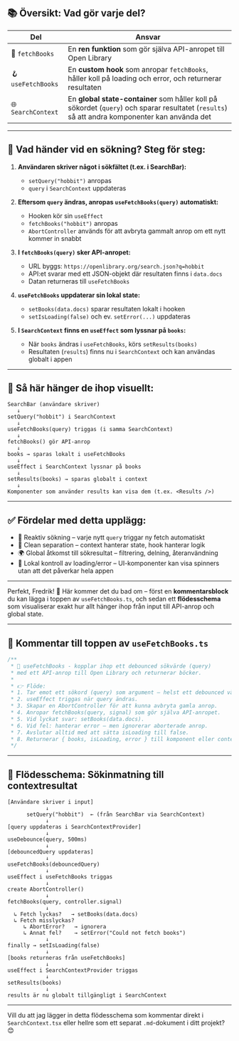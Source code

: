 ## 📚 **Översikt: Vad gör varje del?**

| Del                | Ansvar                                                                                                                                         |
| ------------------ | ---------------------------------------------------------------------------------------------------------------------------------------------- |
| 🔌 `fetchBooks`    | En **ren funktion** som gör själva API-anropet till Open Library                                                                               |
| 🪝 `useFetchBooks` | En **custom hook** som anropar `fetchBooks`, håller koll på loading och error, och returnerar resultaten                                       |
| 🌐 `SearchContext` | En **global state-container** som håller koll på sökordet (`query`) och sparar resultatet (`results`) så att andra komponenter kan använda det |

---

## 🔁 **Vad händer vid en sökning? Steg för steg:**

1. **Användaren skriver något i sökfältet (t.ex. i SearchBar):**

   - `setQuery("hobbit")` anropas
   - `query` i `SearchContext` uppdateras

2. **Eftersom `query` ändras, anropas `useFetchBooks(query)` automatiskt:**

   - Hooken kör sin `useEffect`
   - `fetchBooks("hobbit")` anropas
   - `AbortController` används för att avbryta gammalt anrop om ett nytt kommer in snabbt

3. **I `fetchBooks(query)` sker API-anropet:**

   - URL byggs: `https://openlibrary.org/search.json?q=hobbit`
   - API:et svarar med ett JSON-objekt där resultaten finns i `data.docs`
   - Datan returneras till `useFetchBooks`

4. **`useFetchBooks` uppdaterar sin lokal state:**

   - `setBooks(data.docs)` sparar resultaten lokalt i hooken
   - `setIsLoading(false)` och ev. `setError(...)` uppdateras

5. **I `SearchContext` finns en `useEffect` som lyssnar på `books`:**
   - När `books` ändras i `useFetchBooks`, körs `setResults(books)`
   - Resultaten (`results`) finns nu i `SearchContext` och kan användas globalt i appen

---

## 🔗 **Så här hänger de ihop visuellt:**

```text
SearchBar (användare skriver)
   ↓
setQuery("hobbit") i SearchContext
   ↓
useFetchBooks(query) triggas (i samma SearchContext)
   ↓
fetchBooks() gör API-anrop
   ↓
books → sparas lokalt i useFetchBooks
   ↓
useEffect i SearchContext lyssnar på books
   ↓
setResults(books) → sparas globalt i context
   ↓
Komponenter som använder results kan visa dem (t.ex. <Results />)
```

---

## ✅ Fördelar med detta upplägg:

- 🔁 Reaktiv sökning – varje nytt `query` triggar ny fetch automatiskt
- 🧼 Clean separation – context hanterar state, hook hanterar logik
- 🌍 Global åtkomst till sökresultat – filtrering, delning, återanvändning
- 🧠 Lokal kontroll av loading/error – UI-komponenter kan visa spinners utan att det påverkar hela appen

---

Perfekt, Fredrik! 🙌 Här kommer det du bad om – först en **kommentarsblock** du kan lägga i toppen av `useFetchBooks.ts`, och sedan ett **flödesschema** som visualiserar exakt hur allt hänger ihop från input till API-anrop och global state.

---

## 📝 Kommentar till toppen av `useFetchBooks.ts`

```ts
/**
 * 🔁 useFetchBooks - kopplar ihop ett debounced sökvärde (query)
 * med ett API-anrop till Open Library och returnerar böcker.
 *
 * 👉 Flöde:
 * 1. Tar emot ett sökord (query) som argument – helst ett debounced värde.
 * 2. useEffect triggas när query ändras.
 * 3. Skapar en AbortController för att kunna avbryta gamla anrop.
 * 4. Anropar fetchBooks(query, signal) som gör själva API-anropet.
 * 5. Vid lyckat svar: setBooks(data.docs).
 * 6. Vid fel: hanterar error – men ignorerar aborterade anrop.
 * 7. Avslutar alltid med att sätta isLoading till false.
 * 8. Returnerar { books, isLoading, error } till komponent eller context.
 */
```

---

## 🔁 **Flödesschema: Sökinmatning till contextresultat**

```
[Användare skriver i input]
            ↓
      setQuery("hobbit")  ← (från SearchBar via SearchContext)
            ↓
[query uppdateras i SearchContextProvider]
            ↓
useDebounce(query, 500ms)
            ↓
[debouncedQuery uppdateras]
            ↓
useFetchBooks(debouncedQuery)
            ↓
useEffect i useFetchBooks triggas
            ↓
create AbortController()
            ↓
fetchBooks(query, controller.signal)
            ↓
  ↳ Fetch lyckas?   → setBooks(data.docs)
  ↳ Fetch misslyckas?
     ↳ AbortError?   → ignorera
     ↳ Annat fel?    → setError("Could not fetch books")
            ↓
finally → setIsLoading(false)
            ↓
[books returneras från useFetchBooks]
            ↓
useEffect i SearchContextProvider triggas
            ↓
setResults(books)
            ↓
results är nu globalt tillgängligt i SearchContext
```

---

Vill du att jag lägger in detta flödesschema som kommentar direkt i `SearchContext.tsx` eller hellre som ett separat `.md`-dokument i ditt projekt? 😊
